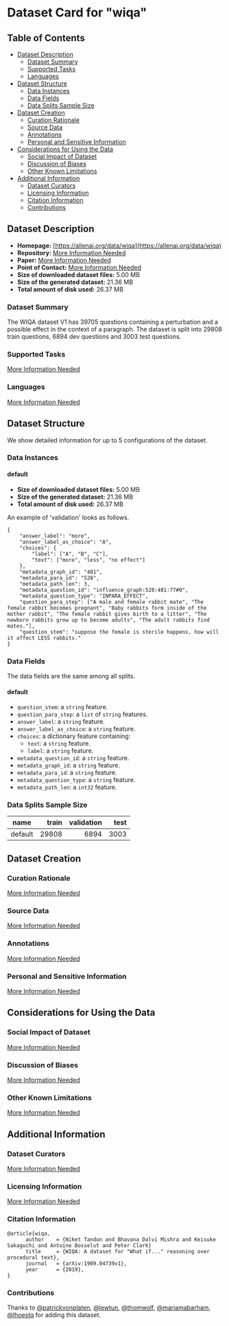 ---
---

# Dataset Card for "wiqa"

## Table of Contents
- [Dataset Description](#dataset-description)
  - [Dataset Summary](#dataset-summary)
  - [Supported Tasks](#supported-tasks)
  - [Languages](#languages)
- [Dataset Structure](#dataset-structure)
  - [Data Instances](#data-instances)
  - [Data Fields](#data-fields)
  - [Data Splits Sample Size](#data-splits-sample-size)
- [Dataset Creation](#dataset-creation)
  - [Curation Rationale](#curation-rationale)
  - [Source Data](#source-data)
  - [Annotations](#annotations)
  - [Personal and Sensitive Information](#personal-and-sensitive-information)
- [Considerations for Using the Data](#considerations-for-using-the-data)
  - [Social Impact of Dataset](#social-impact-of-dataset)
  - [Discussion of Biases](#discussion-of-biases)
  - [Other Known Limitations](#other-known-limitations)
- [Additional Information](#additional-information)
  - [Dataset Curators](#dataset-curators)
  - [Licensing Information](#licensing-information)
  - [Citation Information](#citation-information)
  - [Contributions](#contributions)

## Dataset Description

- **Homepage:** [https://allenai.org/data/wiqa](https://allenai.org/data/wiqa)
- **Repository:** [More Information Needed](https://github.com/huggingface/datasets/blob/master/CONTRIBUTING.md#how-to-contribute-to-the-dataset-cards)
- **Paper:** [More Information Needed](https://github.com/huggingface/datasets/blob/master/CONTRIBUTING.md#how-to-contribute-to-the-dataset-cards)
- **Point of Contact:** [More Information Needed](https://github.com/huggingface/datasets/blob/master/CONTRIBUTING.md#how-to-contribute-to-the-dataset-cards)
- **Size of downloaded dataset files:** 5.00 MB
- **Size of the generated dataset:** 21.36 MB
- **Total amount of disk used:** 26.37 MB

### Dataset Summary

The WIQA dataset V1 has 39705 questions containing a perturbation and a possible effect in the context of a paragraph.
The dataset is split into 29808 train questions, 6894 dev questions and 3003 test questions.

### Supported Tasks

[More Information Needed](https://github.com/huggingface/datasets/blob/master/CONTRIBUTING.md#how-to-contribute-to-the-dataset-cards)

### Languages

[More Information Needed](https://github.com/huggingface/datasets/blob/master/CONTRIBUTING.md#how-to-contribute-to-the-dataset-cards)

## Dataset Structure

We show detailed information for up to 5 configurations of the dataset.

### Data Instances

#### default

- **Size of downloaded dataset files:** 5.00 MB
- **Size of the generated dataset:** 21.36 MB
- **Total amount of disk used:** 26.37 MB

An example of 'validation' looks as follows.
```
{
    "answer_label": "more",
    "answer_label_as_choice": "A",
    "choices": {
        "label": ["A", "B", "C"],
        "text": ["more", "less", "no effect"]
    },
    "metadata_graph_id": "481",
    "metadata_para_id": "528",
    "metadata_path_len": 3,
    "metadata_question_id": "influence_graph:528:481:77#0",
    "metadata_question_type": "INPARA_EFFECT",
    "question_para_step": ["A male and female rabbit mate", "The female rabbit becomes pregnant", "Baby rabbits form inside of the mother rabbit", "The female rabbit gives birth to a litter", "The newborn rabbits grow up to become adults", "The adult rabbits find mates."],
    "question_stem": "suppose the female is sterile happens, how will it affect LESS rabbits."
}
```

### Data Fields

The data fields are the same among all splits.

#### default
- `question_stem`: a `string` feature.
- `question_para_step`: a `list` of `string` features.
- `answer_label`: a `string` feature.
- `answer_label_as_choice`: a `string` feature.
- `choices`: a dictionary feature containing:
  - `text`: a `string` feature.
  - `label`: a `string` feature.
- `metadata_question_id`: a `string` feature.
- `metadata_graph_id`: a `string` feature.
- `metadata_para_id`: a `string` feature.
- `metadata_question_type`: a `string` feature.
- `metadata_path_len`: a `int32` feature.

### Data Splits Sample Size

| name  |train|validation|test|
|-------|----:|---------:|---:|
|default|29808|      6894|3003|

## Dataset Creation

### Curation Rationale

[More Information Needed](https://github.com/huggingface/datasets/blob/master/CONTRIBUTING.md#how-to-contribute-to-the-dataset-cards)

### Source Data

[More Information Needed](https://github.com/huggingface/datasets/blob/master/CONTRIBUTING.md#how-to-contribute-to-the-dataset-cards)

### Annotations

[More Information Needed](https://github.com/huggingface/datasets/blob/master/CONTRIBUTING.md#how-to-contribute-to-the-dataset-cards)

### Personal and Sensitive Information

[More Information Needed](https://github.com/huggingface/datasets/blob/master/CONTRIBUTING.md#how-to-contribute-to-the-dataset-cards)

## Considerations for Using the Data

### Social Impact of Dataset

[More Information Needed](https://github.com/huggingface/datasets/blob/master/CONTRIBUTING.md#how-to-contribute-to-the-dataset-cards)

### Discussion of Biases

[More Information Needed](https://github.com/huggingface/datasets/blob/master/CONTRIBUTING.md#how-to-contribute-to-the-dataset-cards)

### Other Known Limitations

[More Information Needed](https://github.com/huggingface/datasets/blob/master/CONTRIBUTING.md#how-to-contribute-to-the-dataset-cards)

## Additional Information

### Dataset Curators

[More Information Needed](https://github.com/huggingface/datasets/blob/master/CONTRIBUTING.md#how-to-contribute-to-the-dataset-cards)

### Licensing Information

[More Information Needed](https://github.com/huggingface/datasets/blob/master/CONTRIBUTING.md#how-to-contribute-to-the-dataset-cards)

### Citation Information

```
@article{wiqa,
      author    = {Niket Tandon and Bhavana Dalvi Mishra and Keisuke Sakaguchi and Antoine Bosselut and Peter Clark}
      title     = {WIQA: A dataset for "What if..." reasoning over procedural text},
      journal   = {arXiv:1909.04739v1},
      year      = {2019},
}

```


### Contributions

Thanks to [@patrickvonplaten](https://github.com/patrickvonplaten), [@lewtun](https://github.com/lewtun), [@thomwolf](https://github.com/thomwolf), [@mariamabarham](https://github.com/mariamabarham), [@lhoestq](https://github.com/lhoestq) for adding this dataset.